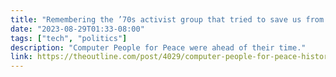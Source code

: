 ```yaml
---
title: "Remembering the ’70s activist group that tried to save us from the tech industry"
date: "2023-08-29T01:33-08:00"
tags: ["tech", "politics"]
description: "Computer People for Peace were ahead of their time."
link: https://theoutline.com/post/4029/computer-people-for-peace-history
---
```

